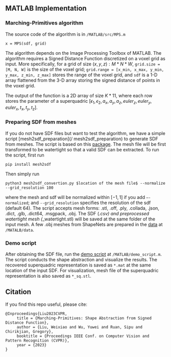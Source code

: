 ## MATLAB Implementation
### Marching-Primitives algorithm
The source code of the algorithm is in `/MATLAB/src/MPS.m`
```
x = MPS(sdf, grid)
```
The algorithm depends on the Image Processing Toolbox of MATLAB.
The algorithm requires a Signed Distance Function discretized on a voxel grid as input. More specifically, for a grid of size $(x,y,z):M*N*W$, `grid.size = [M, N, W]` is the size of the voxel grid; `grid.range = [x_min, x_max, y_min, y_max, z_min, z_max]` stores the range of the voxel grid, and `sdf` is a 1-D array flattened from the 3-D array storing the signed distance of points in the voxel grid. 


The output of the function is a 2D array of size $K*11$, where each row stores the parameter of a superquadric $[\epsilon_1, \epsilon_2, a_x, a_y, a_z, euler_z, euler_y, euler_x, t_x, t_y, t_z]$.

### Preparing SDF from meshes
If you do not have SDF files but want to test the algorithm, we have a simple script [mesh2sdf_preparation](/ mesh2sdf_preparation) to generate SDF from meshes. The script is based on this [package](https://github.com/wang-ps/mesh2sdf).
The mesh file will be first transformed to be watertight so that a valid SDF can be extracted.
To run the script, first run
```
pip install mesh2sdf
```
Then simply run
```
python3 mesh2sdf_convertion.py $location of the mesh file$ --normalize --grid_resolution 100
```
where the mesh and sdf will be normalized within $[-1, 1]$ if you add `–-normalized`; and `--grid_resolution` specifies the resolution of the sdf (default $64$).
The script accepts mesh forms: .stl, .off, .ply, .collada, .json, .dict, .glb, .dict64, .msgpack, .obj.
The SDF (*.csv) and preprocessed watertight mesh (*_watertight.stl) will be saved at the same folder of the input mesh.
A few .obj meshes from ShapeNets are prepared in the [data](/MATLAB/data) at `/MATALB/data`.

### Demo script
After obtaining the SDF file, run the [demo script](/MATLAB/demo_script.m) at `/MATLAB/demo_script.m`.
The script conducts the shape abstraction and visualize the results.
The recovered superquadric representation is saved as `*.mat` at the same location of the input SDF.
For visualization, mesh file of the superquadric representation is also saved as `*_sq.stl`.

## Citation
If you find this repo useful, please cite:
```
@Inproceedings{Liu2023CVPR,
     title = {Marching-Primitives: Shape Abstraction from Signed Distance Function},
     author = {Liu, Weixiao and Wu, Yuwei and Ruan, Sipu and Chirikjian, Gregory},
     booktitle = {Proceedings IEEE Conf. on Computer Vision and Pattern Recognition (CVPR)},
     year = {2023}
}
```
